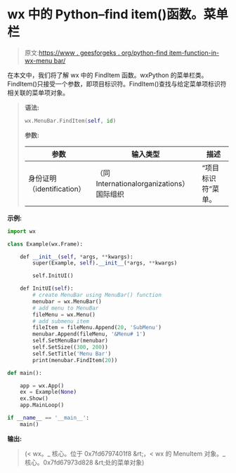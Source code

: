 # wx 中的 Python–find item()函数。菜单栏

> 原文:[https://www . geesforgeks . org/python-find item-function-in-wx-menu bar/](https://www.geeksforgeeks.org/python-finditem-function-in-wx-menubar/)

在本文中，我们将了解 wx 中的 FindItem 函数。wxPython 的菜单栏类。FindItem()只接受一个参数，即项目标识符。FindItem()查找与给定菜单项标识符相关联的菜单项对象。

> **语法:**
> 
> ```py
> wx.MenuBar.FindItem(self, id)
> 
> ```
> 
> **参数:**
> 
> | 参数 | 输入类型 | 描述 |
> | --- | --- | --- |
> | 身份证明（identification） | （同 Internationalorganizations）国际组织 | “项目标识符”菜单。 |

**示例:**

```py
import wx

class Example(wx.Frame):

    def __init__(self, *args, **kwargs):
        super(Example, self).__init__(*args, **kwargs)

        self.InitUI()

    def InitUI(self):
        # create MenuBar using MenuBar() function
        menubar = wx.MenuBar()
        # add menu to MenuBar
        fileMenu = wx.Menu()
        # add submenu item
        fileItem = fileMenu.Append(20, 'SubMenu')
        menubar.Append(fileMenu, '&Menu# 1')
        self.SetMenuBar(menubar)
        self.SetSize((300, 200))
        self.SetTitle('Menu Bar')
        print(menubar.FindItem(20))

def main():

    app = wx.App()
    ex = Example(None)
    ex.Show()
    app.MainLoop()

if __name__ == '__main__':
    main()
```

**输出:**

> (< wx。_ 核心。位于 0x7fd6797401f8 &rt;，< wx 的 MenuItem 对象。_ 核心。0x7fd67973d828 &rt;处的菜单对象)